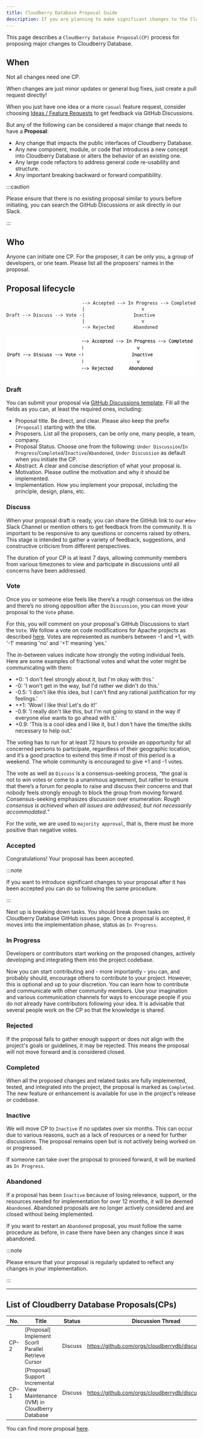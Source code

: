 ```yaml
---
title: Cloudberry Database Proposal Guide
description: If you are planning to make significant changes to the Cloudberry Database, please submit a proposal for review.
---
```


This page describes a `Cloudberry Database Proposal(CP)` process for
proposing major changes to Cloudberry Database.

## When

Not all changes need one CP.

When changes are just minor updates or general bug fixes, just create
a pull request directly!

When you just have one idea or a more `casual` feature request,
consider choosing [Ideas / Feature
Requests](https://github.com/orgs/cloudberrydb/discussions/new?category=ideas-feature-requests)
to get feedback via GitHub Discussions.

But any of the following can be considered a major change that needs
to have a **Proposal**:

- Any change that impacts the public interfaces of Cloudberry
  Database.
- Any new component, module, or code that introduces a new concept
  into Cloudberry Database or alters the behavior of an existing one.
- Any large code refactors to address general code re-usability and
  structure.
- Any important breaking backward or forward compatibility.

:::caution

Please ensure that there is no existing proposal similar to yours
before initiating, you can search the GitHub Discussions or ask
directly in our Slack.

:::

## Who

Anyone can initiate one CP. For the proposer, it can be only you, a
group of developers, or one team. Please list all the proposers' names
in the proposal.

## Proposal lifecycle

```plain-text
                            --> Accepted --> In Progress --> Completed
                            |                     v
Draft --> Discuss --> Vote -|                  Inactive
                            |                     v
                            --> Rejected       Abandoned
```

![Cloudberry Database Proposal life](../../../static/img/proposal-life.png)

### Draft

You can submit your proposal via [GitHub Discussions
template](https://github.com/orgs/cloudberrydb/discussions/new?category=proposal). Fill
all the fields as you can, at least the required ones, including:

- Proposal title. Be direct, and clear. Please also keep the prefix
  `[Proposal]` starting with the title.
- Proposers. List all the proposers, can be only one, many people, a
  team, company.
- Proposal Status. Choose one from the following: `Under
Discussion`/`In Progress`/`Completed`/`Inactive`/`Abandoned`, `Under
Discussion` as default when you initiate the CP.
- Abstract. A clear and concise description of what your proposal is.
- Motivation. Please outline the motivation and why it should be
  implemented.
- Implementation. How you implement your proposal, including the
  principle, design, plans, etc.

### Discuss

When your proposal draft is ready, you can share the GitHub link to
our `#dev` Slack Channel or mention others to get feedback from the
community. It is important to be responsive to any questions or
concerns raised by others. This stage is intended to gather a variety
of feedback, suggestions, and constructive criticism from different
perspectives.

The duration of your CP is at least 7 days, allowing community members
from various timezones to view and participate in discussions until
all concerns have been addressed.

### Vote

Once you or someone else feels like there’s a rough consensus on the
idea and there’s no strong opposition after the `Discussion`, you can
move your proposal to the `Vote` phase.

For this, you will comment on your proposal's GitHub Discussions to
start the `Vote`. We follow a vote on code modifications for Apache
projects as described
[here](https://www.apache.org/foundation/voting.html#votes-on-code-modification).
Votes are represented as numbers between -1 and +1, with '-1' meaning
'no' and '+1' meaning 'yes.'

The in-between values indicate how strongly the voting individual
feels. Here are some examples of fractional votes and what the voter
might be communicating with them:

- +0: 'I don't feel strongly about it, but I'm okay with this.'
- -0: 'I won't get in the way, but I'd rather we didn't do this.'
- -0.5: 'I don't like this idea, but I can't find any rational
  justification for my feelings.'
- ++1: 'Wow! I like this! Let's do it!'
- -0.9: 'I really don't like this, but I'm not going to stand in the
  way if everyone else wants to go ahead with it.'
- +0.9: 'This is a cool idea and I like it, but I don't have the
  time/the skills necessary to help out.'

The voting has to run for at least 72 hours to provide an opportunity
for all concerned persons to participate, regardless of their
geographic location, and it’s a good practice to extend this time if
most of this period is a weekend. The whole community is encouraged to
give +1 and -1 votes.

The vote as well as `Discuss` is a consensus-seeking process, “the
goal is not to _win_ votes or come to a unanimous agreement, but
rather to ensure that there’s a forum for people to raise and discuss
their concerns and that nobody feels strongly enough to block the
group from moving forward. Consensus-seeking emphasizes discussion
over enumeration: _Rough consensus is achieved when all issues are
addressed, but not necessarily accommodated._”

For the vote, we are used to `majority approval`, that is, there must
be more positive than negative votes.

### Accepted

Congratulations! Your proposal has been accepted.

:::note

If you want to introduce significant changes to your proposal after it
has been accepted you can do so following the same procedure.

:::

Next up is breaking down tasks. You should break down tasks on
Cloudberry Database GitHub issues page. Once a proposal is accepted,
it moves into the implementation phase, status as `In Progress`.

### In Progress

Developers or contributors start working on the proposed changes,
actively developing and integrating them into the project codebase.

Now you can start contributing and - more importantly - you can, and
probably should, encourage others to contribute to your
project. However, this is optional and up to your discretion. You can
learn how to contribute and communicate with other community
members. Use your imagination and various communication channels for
ways to encourage people if you do not already have contributors
following your idea. It is advisable that several people work on the
CP so that the knowledge is shared.

### Rejected

If the proposal fails to gather enough support or does not align with
the project's goals or guidelines, it may be rejected. This means the
proposal will not move forward and is considered closed.

### Completed

When all the proposed changes and related tasks are fully implemented,
tested, and integrated into the project, the proposal is marked as
`Completed`. The new feature or enhancement is available for use in
the project's release or codebase.

### Inactive

We will move CP to `Inactive` if no updates over six months. This can
occur due to various reasons, such as a lack of resources or a need
for further discussions. The proposal remains open but is not actively
being worked on or progressed.

If someone can take over the proposal to proceed forward, it will be
marked as `In Progress`.

### Abandoned

If a proposal has been `Inactive` because of losing relevance,
support, or the resources needed for implementation for over 12
months, it will be deemed `Abandoned`. Abandoned proposals are no
longer actively considered and are closed without being implemented.

If you want to restart an `Abandoned` proposal, you must follow the
same procedure as before, in case there have been any changes since it
was abandoned.

:::note

Please ensure that your proposal is regularly updated to reflect any
changes in your implementation.

:::

---

## List of Cloudberry Database Proposals(CPs)

| No.  | Title                                                                        | Status  | Discussion Thread                                    |
| ---- | ---------------------------------------------------------------------------- | ------- | ---------------------------------------------------- |
| CP-2 | [Proposal] Implement Scorll Parallel Retrieve Cursor                         | Discuss | https://github.com/orgs/cloudberrydb/discussions/120 |
| CP-1 | [Proposal] Support Incremental View Maintenance (IVM) in Cloudberry Database | Discuss | https://github.com/orgs/cloudberrydb/discussions/36  |

You can find more proposal
[here](https://github.com/cloudberrydb/community).
